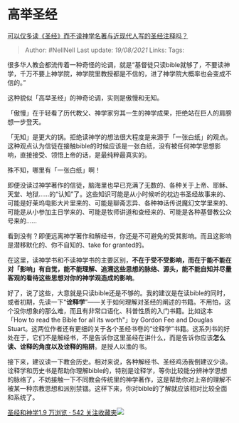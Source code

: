 # 高举圣经
[可以仅多读《圣经》而不读神学名著与近现代人写的圣经注释吗？](https://www.zhihu.com/question/320469255/answer/654636734)

> Author: #NellNell 
> Last update: *19/08/2021* 
> Links:
> Tags: 

很多华人教会都流传着一种奇怪的论调，就是“基督徒只读bible就够了，不要读神学，千万不要上神学院，神学院里教授都是不信的，进了神学院大概率也会变成不信的。”

这种貌似「高举圣经」的神奇论调，实则是傲慢和无知。

「傲慢」在于轻看了历代教父、神学家穷其一生的神学成果，拒绝站在巨人的肩膀想一步登天。

「无知」是更大的锅。拒绝读神学的想法很大程度是来源于「一张白纸」的观点。这种观点认为信徒在接触bible的时候应该是一张白纸，没有被任何神学思想影响，直接接受、领悟上帝的话，是最纯粹最真实的。

殊不知，哪里有「一张白纸」啊！

即便没读过神学著作的信徒，脑海里也早已充满了无数的、各种关于上帝、耶稣、天堂、地狱……的“认知”了。这些知识可能是从小时候听的枕边书圣经故事来的、可能是好莱坞电影大片里来的、可能是聊斋志异、各种神话传说魔幻文学里来的、可能是从小参加主日学来的、可能是牧师讲道和查经来的、可能是各种基督教公众号来的……

看到没有？即便远离神学著作和解经书，你还是不可避免的受其影响。而且这影响是潜移默化的、你不自知的、take for granted的。

在这里，读神学书和不读神学书的主要区别，**不在于受不受影响，而在于能不能在对「影响」有自觉，能不能理解、追溯这些思想的脉络、源头，能不能自知并尽量客观的看待这些思想对你的神学观造成的影响**。

好了，说了这些，大意就是只读bible还是不够的。我的建议是在读bible的同时，或者初期，先读一下“**诠释学**”——关于如何理解对圣经的阐述的书籍。不用怕，这个没你想象的那么难，而且有非常口语化、科普性质的入门书籍。比如这本「How to read the Bible for all its worth"」by Gordon Fee and Douglas Stuart。这两位作者还有更细的关于各个圣经书卷的“诠释学”书籍。这系列书的好处在于，它们不是解经书，不是告诉你这里圣经在讲什么，而是告诉你应该**怎么读、诠释的角度以及诠释的陷阱**。是授人以渔的书。

接下来，建议读一下教会历史。相对来说，各种解经书、圣经鸡汤我倒建议少读。诠释学和历史书是帮助你理解bible的，特别是诠释学，等你比较能分辨神学思想的脉络了，不妨接触一下不同教会传统里的神学著作，这是帮助你对上帝的理解不被某一种宗教思想和派别禁锢。这样下来，你对bible的了解就应该相对比较全面和系统了。

[圣经和神学1.9 万浏览 · 542 关注收藏夹![](https://pic2.zhimg.com/80/v2-b2918ef3f9c19572ba524ac59316a917_1440w.png)](https://www.zhihu.com/collection/313814574)